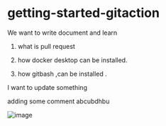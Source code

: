 # getting-started-gitaction
We want to write document and learn

1. what is pull request

2. how docker desktop can be installed.
3. how gitbash ,can be installed .

I  want to update something

adding some comment abcubdhbu

![image](https://user-images.githubusercontent.com/56313902/143447926-cd02bccd-30f1-4850-bdd5-4cf20fdbfbe7.png)
